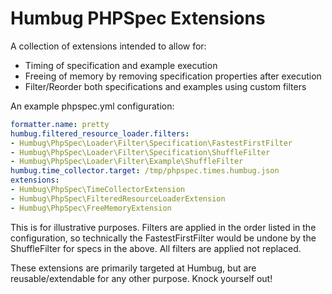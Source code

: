 Humbug PHPSpec Extensions
=========================

A collection of extensions intended to allow for:
* Timing of specification and example execution
* Freeing of memory by removing specification properties after execution
* Filter/Reorder both specifications and examples using custom filters

An example phpspec.yml configuration:

```yaml
formatter.name: pretty
humbug.filtered_resource_loader.filters:
- Humbug\PhpSpec\Loader\Filter\Specification\FastestFirstFilter
- Humbug\PhpSpec\Loader\Filter\Specification\ShuffleFilter
- Humbug\PhpSpec\Loader\Filter\Example\ShuffleFilter
humbug.time_collector.target: /tmp/phpspec.times.humbug.json
extensions:
- Humbug\PhpSpec\TimeCollectorExtension
- Humbug\PhpSpec\FilteredResourceLoaderExtension
- Humbug\PhpSpec\FreeMemoryExtension
```

This is for illustrative purposes. Filters are applied in the order listed
in the configuration, so technically the FastestFirstFilter would be undone
by the ShuffleFilter for specs in the above. All filters are applied not replaced.

These extensions are primarily targeted at Humbug, but are reusable/extendable for
any other purpose. Knock yourself out!